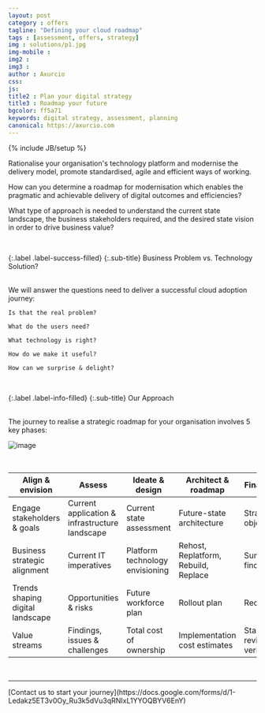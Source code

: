 ```yaml
---
layout: post
category : offers
tagline: "Defining your cloud roadmap"
tags : [assessment, offers, strategy]
img : solutions/p1.jpg
img-mobile : 
img2 : 
img3 : 
author : Axurcio
css: 
js: 
title2 : Plan your digital strategy
title3 : Roadmap your future
bgcolor: ff5a71
keywords: digital strategy, assessment, planning
canonical: https://axurcio.com
---
```

{% include JB/setup %}

Rationalise your organisation's technology platform and modernise the delivery model, promote standardised, agile and efficient ways of working.   
<!--more-->

How can you determine a roadmap for modernisation which enables the pragmatic and achievable delivery of digital outcomes and efficiencies?   

What type of approach is needed to understand the current state landscape, the business stakeholders required, and the desired state vision in order to drive business value?      

<br />

{:.label .label-success-filled}
{:.sub-title}
Business Problem vs. Technology Solution?  
<br />

We will answer the questions need to deliver a successful cloud adoption journey:

    Is that the real problem?      

    What do the users need?    

    What technology is right?    

    How do we make it useful?    

    How can we surprise & delight?       

<br />

{:.label .label-info-filled}
{:.sub-title}
Our Approach

<br /> 
The journey to realise a strategic roadmap for your organisation involves 5 key phases:
  
![image](https://user-images.githubusercontent.com/662868/124368414-78cdf980-dc93-11eb-9f35-2173c4a823e1.png)

<br />

| Align & envision                 | Assess                                         | Ideate & design                 | Architect & roadmap                  | Finalise & present                |
| -------------------------------- | ---------------------------------------------- | ------------------------------- | ------------------------------------ | --------------------------------- |
| Engage stakeholders & goals      | Current application & infrastructure landscape | Current state assessment        | Future-state architecture            | Strategic objectives              |
| Business strategic alignment     | Current IT imperatives                         | Platform technology envisioning | Rehost, Replatform, Rebuild, Replace | Summary of findings               |
| Trends shaping digital landscape | Opportunities & risks                          | Future workforce plan           | Rollout plan                         | Recommendations                   |
| Value streams                    | Findings, issues & challenges                  | Total cost of ownership         | Implementation cost estimates        | Stakeholder review & verification |

<br />
<hr />
[Contact us to start your journey](https://docs.google.com/forms/d/1-Ledakz5ET3v0Oy_Ru3k5dVu3qRNIxL1YYOQBYV6EnY)
